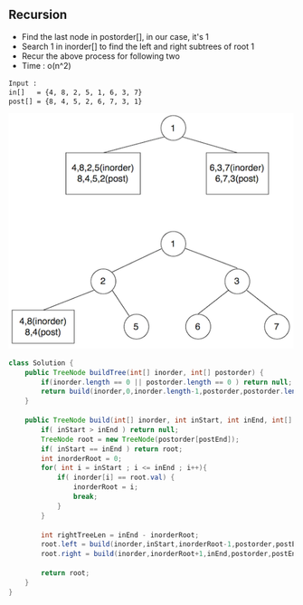 
## Recursion
* Find the last node in postorder[], in our case, it's 1
* Search 1 in inorder[] to find the left and right subtrees of root 1
* Recur the above process for following two
* Time : o(n^2)

```
Input : 
in[]   = {4, 8, 2, 5, 1, 6, 3, 7}
post[] = {8, 4, 5, 2, 6, 7, 3, 1} 
```

![](https://github.com/RagingPsyduck/Data-Structures-and-Algorithms-in-Java/blob/master/Binary%20Tree/Binary%20Tree%20Construcion/106.%20Construct%20Binary%20Tree%20from%20Inorder%20and%20Postorder%20Traversal/Picture/demo.png)


```java
class Solution {
    public TreeNode buildTree(int[] inorder, int[] postorder) {
        if(inorder.length == 0 || postorder.length == 0 ) return null;
        return build(inorder,0,inorder.length-1,postorder,postorder.length-1);
    }
    
    public TreeNode build(int[] inorder, int inStart, int inEnd, int[] postorder, int postEnd){
        if( inStart > inEnd ) return null;
        TreeNode root = new TreeNode(postorder[postEnd]);
        if( inStart == inEnd ) return root;
        int inorderRoot = 0;
        for( int i = inStart ; i <= inEnd ; i++){
            if( inorder[i] == root.val) {
                inorderRoot = i;
                break;
            }
        }
        
        int rightTreeLen = inEnd - inorderRoot;
        root.left = build(inorder,inStart,inorderRoot-1,postorder,postEnd-rightTreeLen-1);
        root.right = build(inorder,inorderRoot+1,inEnd,postorder,postEnd-1);
        
        return root;
    }
}
```